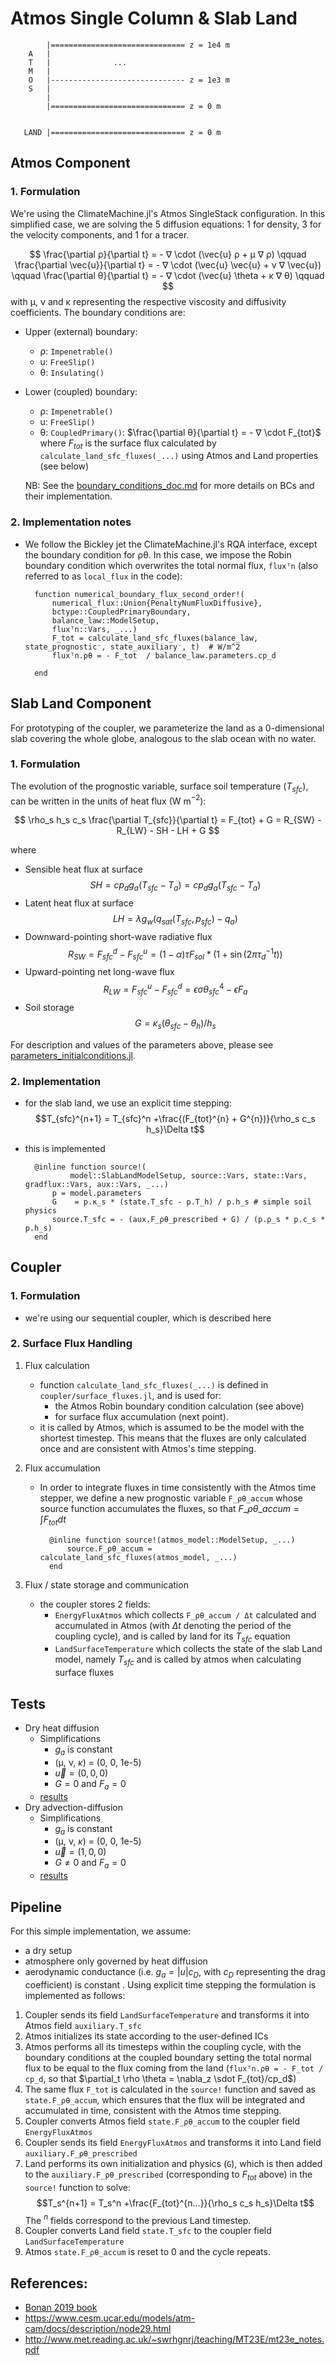 # Atmos Single Column & Slab Land


            |============================== z = 1e4 m  
        A   |
        T   |              ...
        M   |
        O   |------------------------------ z = 1e3 m    
        S   |
            |
            |============================== z = 0 m    


       LAND |============================== z = 0 m  


## **Atmos Component**

### 1. Formulation
We're using the ClimateMachine.jl's Atmos SingleStack configuration. In this simplified case, we are solving the 5 diffusion equations: 1 for density, 3 for the velocity components, and 1 for a tracer. 

$$
\frac{\partial ρ}{\partial t} = - ∇ \cdot (\vec{u} ρ + μ ∇ ρ) \qquad 
\frac{\partial \vec{u}}{\partial t} = - ∇ \cdot (\vec{u} \vec{u} + ν ∇ \vec{u}) \qquad 
\frac{\partial θ}{\partial t} = - ∇ \cdot (\vec{u} \theta + κ ∇ θ) \qquad 
$$
with μ, ν and κ representing the respective viscosity and diffusivity coefficients. The boundary conditions are:
- Upper (external) boundary:
    - ρ: `Impenetrable()` 
    - u: `FreeSlip()`
    - θ: `Insulating()`
- Lower (coupled) boundary:
    - ρ: `Impenetrable()`  
    - u: `FreeSlip()`
    - θ: `CoupledPrimary()`: $\frac{\partial θ}{\partial t} = - ∇ \cdot F_{tot}$ where $F_{tot}$ is the surface flux calculated by `calculate_land_sfc_fluxes(_...)` using Atmos and Land properties (see below) 


    NB: See the [boundary_conditions_doc.md](../../docs/src/boundary_conditions_doc.md) for more details on BCs and their implementation.

### 2. Implementation notes
- We follow the Bickley jet the ClimateMachine.jl's RQA interface, except the boundary condition for ρθ. In this case, we impose the Robin boundary condition which overwrites the total normal flux, `fluxᵀn` (also referred to as `local_flux` in the code):

        function numerical_boundary_flux_second_order!(
            numerical_flux::Union{PenaltyNumFluxDiffusive},
            bctype::CoupledPrimaryBoundary,
            balance_law::ModelSetup,
            fluxᵀn::Vars, _...)
            F_tot = calculate_land_sfc_fluxes(balance_law, state_prognostic⁻, state_auxiliary⁻, t)  # W/m^2
            fluxᵀn.ρθ = - F_tot  / balance_law.parameters.cp_d

        end

## **Slab Land Component**

For prototyping of the coupler, we parameterize the land as a 0-dimensional slab covering the whole globe, analogous to the slab ocean with no water. 

### 1. Formulation
The evolution of the prognostic variable, surface soil temperature ($T_{sfc}$), can be written in the units of heat flux (W m$^{-2}$):

$$
\rho_s h_s c_s \frac{\partial T_{sfc}}{\partial t} = F_{tot} + G = R_{SW} - R_{LW} - SH - LH + G
$$

  
where

- Sensible heat flux at surface
    $$SH = cp_d g_a (T_{sfc} - T_a) = cp_d g_a (T_{sfc} - T_a)$$
- Latent heat flux at surface
    $$LH = \lambda g_w (q_{sat}(T_{sfc},p_{sfc}) - q_a)$$
- Downward-pointing short-wave radiative flux
    $$R_{SW} = F_{sfc}^d - F_{sfc}^u = (1-\alpha)\tau F_{sol} * (1 + \sin(2π τ_d^{-1} t))$$
- Upward-pointing net long-wave flux
    $$R_{LW} = F_{sfc}^u - F_{sfc}^d = \epsilon \sigma \theta_{sfc}^4 - \epsilon F_{a}$$
- Soil storage
    $$G = \kappa_s (\theta_{sfc}-\theta_h)/h_s$$

For description and values of the parameters above, please see [parameters_initialconditions.jl](parameters_initialconditions.jl). 

### 2. Implementation
- for the slab land, we use an explicit time stepping:
$$T_{sfc}^{n+1} = T_{sfc}^n +\frac{(F_{tot}^{n} + G^{n})}{\rho_s c_s h_s}\Delta t$$
- this is implemented

        @inline function source!(
                model::SlabLandModelSetup, source::Vars, state::Vars, gradflux::Vars, aux::Vars, _...)
            p = model.parameters
            G    = p.κ_s * (state.T_sfc - p.T_h) / p.h_s # simple soil physics
            source.T_sfc = - (aux.F_ρθ_prescribed + G) / (p.ρ_s * p.c_s * p.h_s)
        end

## **Coupler**

### 1. Formulation
- we're using our sequential coupler, which is described here
### 2. Surface Flux Handling
1. Flux calculation
    - function `calculate_land_sfc_fluxes(_...)` is defined in `coupler/surface_fluxes.jl`, and is used for:
        - the Atmos Robin boundary condition calculation (see above)
        - for surface flux accumulation (next point). 
    - it is called by Atmos, which is assumed to be the model with the shortest timestep. This means that the fluxes are only calculated once and are consistent with Atmos's time stepping.

2. Flux accumulation
    - In order to integrate fluxes in time consistently with the Atmos time stepper, we define a new prognostic variable `F_ρθ_accum` whose source function accumulates the fluxes, so that $F\_ρθ\_accum = \int F_{tot} dt$

            @inline function source!(atmos_model::ModelSetup, _...)
                source.F_ρθ_accum = calculate_land_sfc_fluxes(atmos_model, _...) 
            end

3. Flux / state storage and communication
    - the coupler stores 2 fields:
        - `EnergyFluxAtmos` which collects `F_ρθ_accum / Δt` calculated and accumulated in Atmos (with $Δt$ denoting the period of the coupling cycle), and is called by land for its $T_{sfc}$ equation
        - `LandSurfaceTemperature` which collects the state of the slab Land model, namely $T_{sfc}$ and is called by atmos when calculating surface fluxes


## **Tests**
- Dry heat diffusion
    - Simplifications
        - $g_a$ is constant
        - (μ, ν, $\kappa$) = (0, 0, 1e-5)
        - $\vec{u} = (0,0,0)$
        - $G = 0$ and $F_a = 0$
    - [results](https://docs.google.com/document/d/1JKK8wFKPq3Jo3D4flXZiY3WAUPqYE19pXRvwJgpDwjw/edit)
- Dry advection-diffusion
    - Simplifications
        - $g_a$ is constant
        - (μ, ν, $\kappa$) = (0, 0, 1e-5)
        - $\vec{u} = (1,0,0)$
        - $G \neq 0$ and $F_a = 0$
    - [results](https://docs.google.com/document/d/1JKK8wFKPq3Jo3D4flXZiY3WAUPqYE19pXRvwJgpDwjw/edit)

## **Pipeline**

For this simple implementation, we assume:
-  a dry setup 
- atmosphere only governed by heat diffusion
- aerodynamic conductance (i.e. $g_a = |u| c_D$, with $c_D$ representing the drag coefficient) is constant . Using explicit time stepping the formulation is implemented as follows:


1) Coupler sends its field `LandSurfaceTemperature` and transforms it into Atmos field `auxiliary.T_sfc`
2) Atmos initializes its state according to the user-defined ICs
3) Atmos performs all its timesteps within the coupling cycle, with the boundary conditions at the coupled boundary setting the total normal flux to be equal to the flux coming from the land (`fluxᵀn.ρθ = - F_tot / cp_d`, so that $\partial_t \rho \theta = \nabla_z \sdot F_{tot}/cp_d$)
4) The same flux `F_tot` is calculated in the `source!` function and saved as `state.F_ρθ_accum`, which ensures that the flux will be integrated and accumulated in time, consistent with the Atmos time stepping. 
5) Coupler converts Atmos field `state.F_ρθ_accum` to the coupler field `EnergyFluxAtmos` 
6) Coupler sends its field `EnergyFluxAtmos` and transforms it into Land field `auxiliary.F_ρθ_prescribed`
5) Land performs its own initialization and physics (`G`), which is then added to the  `auxiliary.F_ρθ_prescribed` (corresponding to $F_{tot}$ above) in the `source!` function to solve:
$$T_s^{n+1} = T_s^n +\frac{F_{tot}^{n...}}{\rho_s c_s h_s}\Delta t$$
The $^{n}$ fields correspond to the previous Land timestep.
6) Coupler converts Land field `state.T_sfc` to the coupler field `LandSurfaceTemperature` 
7) Atmos `state.F_ρθ_accum` is reset to 0 and the cycle repeats.

## References:
- [Bonan 2019 book](https://www.cambridge.org/us/academic/subjects/earth-and-environmental-science/climatology-and-climate-change/climate-change-and-terrestrial-ecosystem-modeling?format=HB&isbn=9781107043787)
- https://www.cesm.ucar.edu/models/atm-cam/docs/description/node29.html
- http://www.met.reading.ac.uk/~swrhgnrj/teaching/MT23E/mt23e_notes.pdf